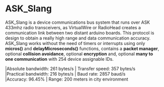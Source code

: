 ASK_Slang 
====

ASK_Slang is a device communications bus system that runs over ASK 433mhz radio transceivers, as VirtualWire or RadioHead creates a communication link between two distant arduino boards. This protocol is design to obtain a really high range and data communication accuracy. ASK_Slang works without the need of timers or interrupts using only **micros()** and **delayMicroseconds()** functions, contains a **packet manager**, optional **collision avoidance**, optional **encryption** and, optional **many to one communication** with 254 device assignable IDs.



 |Absolute bandwidth:  261 bytes/s    | Transfer speed: 357  bytes/s                
 |Practical bandwidth: 216 bytes/s    | Baud rate:      2857 baud/s                 
 |Accuracy: 96.45%                    | Range: 200 meters in city environment   
 

